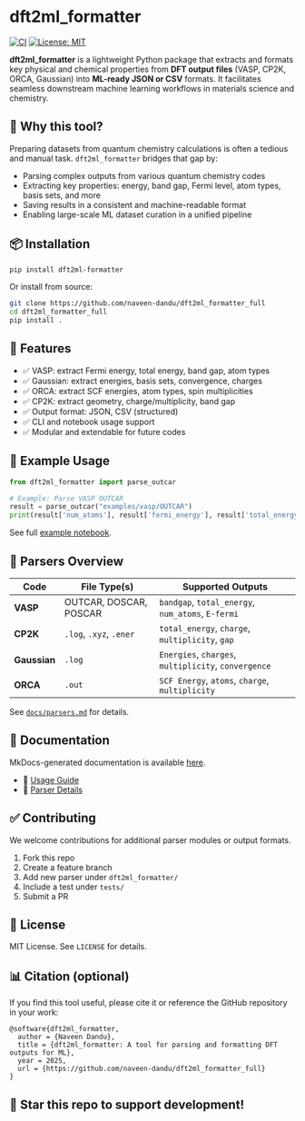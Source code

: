 
# dft2ml_formatter

[![CI](https://github.com/naveen-dandu/dft2ml_formatter_full/actions/workflows/python-package.yml/badge.svg)](https://github.com/naveen-dandu/dft2ml_formatter_full/actions/workflows/python-package.yml)
[![License: MIT](https://img.shields.io/badge/License-MIT-blue.svg)](LICENSE)

**dft2ml_formatter** is a lightweight Python package that extracts and formats key physical and chemical properties from **DFT output files** (VASP, CP2K, ORCA, Gaussian) into **ML-ready JSON or CSV** formats. It facilitates seamless downstream machine learning workflows in materials science and chemistry.

## 🚀 Why this tool?

Preparing datasets from quantum chemistry calculations is often a tedious and manual task. `dft2ml_formatter` bridges that gap by:

- Parsing complex outputs from various quantum chemistry codes
- Extracting key properties: energy, band gap, Fermi level, atom types, basis sets, and more
- Saving results in a consistent and machine-readable format
- Enabling large-scale ML dataset curation in a unified pipeline

## 📦 Installation

```bash
pip install dft2ml-formatter
```

Or install from source:

```bash
git clone https://github.com/naveen-dandu/dft2ml_formatter_full
cd dft2ml_formatter_full
pip install .
```

## 🧠 Features

- ✅ VASP: extract Fermi energy, total energy, band gap, atom types
- ✅ Gaussian: extract energies, basis sets, convergence, charges
- ✅ ORCA: extract SCF energies, atom types, spin multiplicities
- ✅ CP2K: extract geometry, charge/multiplicity, band gap
- ✅ Output format: JSON, CSV (structured)
- ✅ CLI and notebook usage support
- ✅ Modular and extendable for future codes

## 🧪 Example Usage

```python
from dft2ml_formatter import parse_outcar

# Example: Parse VASP OUTCAR
result = parse_outcar("examples/vasp/OUTCAR")
print(result['num_atoms'], result['fermi_energy'], result['total_energy'])
```

See full [example notebook](notebooks/DFT2ML_Demo.ipynb).

## 📂 Parsers Overview

| Code      | File Type(s)            | Supported Outputs                                  |
|-----------|-------------------------|----------------------------------------------------|
| **VASP**  | OUTCAR, DOSCAR, POSCAR  | `bandgap`, `total_energy`, `num_atoms`, `E-fermi` |
| **CP2K**  | `.log`, `.xyz`, `.ener` | `total_energy`, `charge`, `multiplicity`, `gap`   |
| **Gaussian** | `.log`               | `Energies`, `charges`, `multiplicity`, `convergence` |
| **ORCA**  | `.out`                  | `SCF Energy`, `atoms`, `charge`, `multiplicity`   |

See [`docs/parsers.md`](docs/parsers.md) for details.

## 📘 Documentation

MkDocs-generated documentation is available [here](https://naveen-dandu.github.io/dft2ml_formatter_full).

- 📄 [Usage Guide](docs/usage.md)
- 🧩 [Parser Details](docs/parsers.md)

## ✅ Contributing

We welcome contributions for additional parser modules or output formats.

1. Fork this repo
2. Create a feature branch
3. Add new parser under `dft2ml_formatter/`
4. Include a test under `tests/`
5. Submit a PR

## 📄 License

MIT License. See `LICENSE` for details.

## 📊 Citation (optional)

If you find this tool useful, please cite it or reference the GitHub repository in your work:

```
@software{dft2ml_formatter,
  author = {Naveen Dandu},
  title = {dft2ml_formatter: A tool for parsing and formatting DFT outputs for ML},
  year = 2025,
  url = {https://github.com/naveen-dandu/dft2ml_formatter_full}
}
```

## 🌟 Star this repo to support development!
